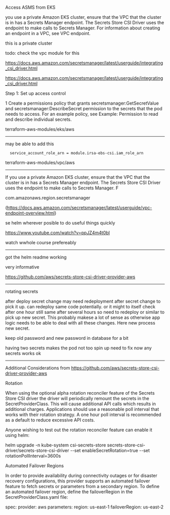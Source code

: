 Access ASMS from EKS


you use a private Amazon EKS cluster, ensure that the VPC that the cluster is in has a Secrets Manager endpoint. The Secrets Store CSI Driver uses the endpoint to make calls to Secrets Manager. For information about creating an endpoint in a VPC, see VPC endpoint.



this is a private cluster


todo: check the vpc module for this








https://docs.aws.amazon.com/secretsmanager/latest/userguide/integrating_csi_driver.html

https://docs.aws.amazon.com/secretsmanager/latest/userguide/integrating_csi_driver.html

Step 1: Set up access control


1
    Create a permissions policy that grants secretsmanager:GetSecretValue and secretsmanager:DescribeSecret permission to the secrets that the pod needs to access. For an example policy, see Example: Permission to read and describe individual secrets.


terraform-aws-modules/eks/aws



---

may be able to add this



      service_account_role_arn = module.irsa-ebs-csi.iam_role_arn






terraform-aws-modules/vpc/aws


---


If you use a private Amazon EKS cluster, ensure that the VPC that the cluster is in has a Secrets Manager endpoint. The Secrets Store CSI Driver uses the endpoint to make calls to Secrets Manager. F





com.amazonaws.region.secretsmanager



(https://docs.aws.amazon.com/secretsmanager/latest/userguide/vpc-endpoint-overview.html)



se helm wherever posible to do useful things quickly

https://www.youtube.com/watch?v=ppJZ4m4t0bI

watch wwhole course prefereably


---


got the helm readme working

very informative

https://github.com/aws/secrets-store-csi-driver-provider-aws




---

rotating secrets

after deploy secret change may need redeployment after secret change to pick it up. can redeploy same code potentially. or it might to itself check after one hour still same after several hours so need to redeploy or similar to pick up new secret. This probably makese a lot of sense as otherwise app logic needs to be able to deal with all these changes.  Here new process new secret.

keep old password and new password in database for a bit


having two secrets makes the pod not too spin up need to fix
now any secrets works ok

---


Additional Considerations from https://github.com/aws/secrets-store-csi-driver-provider-aws

Rotation

When using the optional alpha rotation reconciler feature of the Secrets Store CSI driver the driver will periodically remount the secrets in the SecretProviderClass. This will cause additional API calls which results in additional charges. Applications should use a reasonable poll interval that works with their rotation strategy. A one hour poll interval is recommended as a default to reduce excessive API costs.

Anyone wishing to test out the rotation reconciler feature can enable it using helm:

helm upgrade -n kube-system csi-secrets-store secrets-store-csi-driver/secrets-store-csi-driver --set enableSecretRotation=true --set rotationPollInterval=3600s

Automated Failover Regions

In order to provide availability during connectivity outages or for disaster recovery configurations, this provider supports an automated failover feature to fetch secrets or parameters from a secondary region. To define an automated failover region, define the failoverRegion in the SecretProviderClass.yaml file:

spec:
  provider: aws
  parameters:
    region: us-east-1
    failoverRegion: us-east-2


